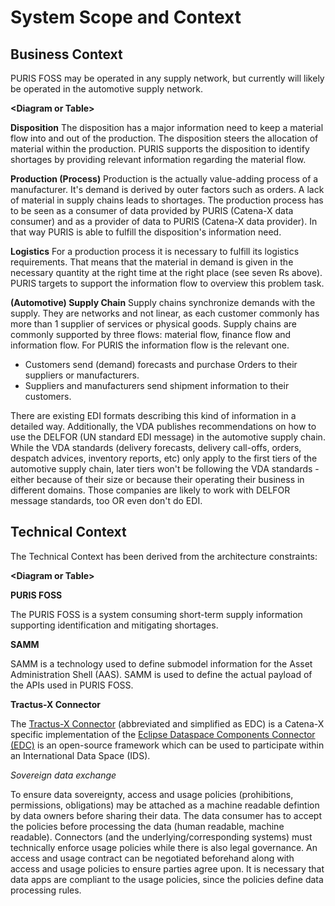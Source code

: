 # System Scope and Context

## Business Context

PURIS FOSS may be operated in any supply network, but currently will likely be operated in the
automotive supply network.

**\<Diagram or Table>**

**Disposition**
The disposition has a major information need to keep a material flow into and out of the production. The disposition steers the allocation of material within the production. PURIS supports the disposition to identify shortages by providing relevant information regarding the material flow.

**Production (Process)**
Production is the actually value-adding process of a manufacturer. It's demand is derived by outer factors such as orders. A lack of material in supply chains leads to shortages. The production process has to be seen as a consumer of data provided by PURIS (Catena-X data consumer) and as a provider of data to PURIS (Catena-X data provider). In that way PURIS is able to fulfill the disposition's information need.

**Logistics**
For a production process it is necessary to fulfill its logistics requirements. That means that the material in demand is given in the necessary quantity at the right time at the right place (see seven Rs above). PURIS targets to support the information flow to overview this problem task.

**(Automotive) Supply Chain**
Supply chains synchronize demands with the supply. They are networks and not linear, as each customer commonly has more than 1 supplier of services or physical goods. Supply chains are commonly supported by three flows: material flow, finance flow and information flow. For PURIS the information flow is the relevant one.

- Customers send (demand) forecasts and purchase Orders to their suppliers or manufacturers.
- Suppliers and manufacturers send shipment information to their customers.

There are existing EDI formats describing this kind of information in a detailed way. Additionally, the VDA publishes recommendations on how to use the DELFOR (UN standard EDI message) in the automotive supply chain. While the VDA standards (delivery forecasts, delivery call-offs, orders, despatch advices, inventory reports, etc) only apply to the first tiers of the automotive supply chain, later tiers won't be following the VDA standards - either because of their size or because their operating their business in different domains. Those companies are likely to work with DELFOR message standards, too OR even don't do EDI.

## Technical Context

The Technical Context has been derived from the architecture constraints:

**\<Diagram or Table>**

**PURIS FOSS**

The PURIS FOSS is a system consuming short-term supply information supporting identification and mitigating shortages.

**SAMM**

SAMM is a technology used to define submodel information for the Asset Administration Shell (AAS). SAMM is used to define the actual payload of the APIs used in PURIS FOSS.

**Tractus-X Connector**

The [Tractus-X Connector](https://github.com/eclipse-tractusx/tractusx-edc) (abbreviated and simplified as EDC) is a Catena-X specific implementation of the [Eclipse Dataspace Components Connector (EDC)](https://github.com/eclipse-edc/Connector) is an open-source framework which can be used to participate within an International Data Space (IDS).

*Sovereign data exchange*

To ensure data sovereignty, access and usage policies (prohibitions, permissions, obligations) may be attached as a machine readable defintion by data owners before sharing their data. The data consumer has to accept the policies before processing the data (human readable, machine readable). Connectors (and the underlying/corresponding systems) must technically enforce usage policies while there is also legal governance. An access and usage contract can be negotiated beforehand along with access and usage policies to ensure parties agree upon. It is necessary that data apps are compliant to the usage policies, since the policies define data processing rules.
